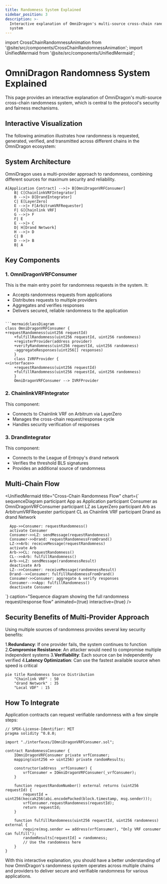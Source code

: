 ```yaml
---
title: Randomness System Explained
sidebar_position: 3
description: >-
  Interactive explanation of OmniDragon's multi-source cross-chain randomness
  system
---
```


import CrossChainRandomnessAnimation from '@site/src/components/CrossChainRandomnessAnimation';
import UnifiedMermaid from '@site/src/components/UnifiedMermaid';

# OmniDragon Randomness System Explained

This page provides an interactive explanation of OmniDragon's multi-source cross-chain randomness system, which is central to the protocol's security and fairness mechanisms.

## Interactive Visualization

The following animation illustrates how randomness is requested, generated, verified, and transmitted across different chains in the OmniDragon ecosystem:

<CrossChainRandomnessAnimation />

## System Architecture

OmniDragon uses a multi-provider approach to randomness, combining different sources for maximum security and reliability.

```mermaidflowchart TB
A[Application Contract] -->|> B[OmniDragonVRFConsumer]
    B| C[ChainlinkVRFIntegrator]
    B -->|> D[DrandIntegrator]
    C| E[LayerZero]
    E -->|> F[ArbitrumVRFRequester]
    F| G[Chainlink VRF]
    G -->|> F
    F| E
    E -->|> C
    D| H[Drand Network]
    H -->|> D
    C| B
    D -->|> B
    B| A
```

## Key Components

### 1. OmniDragonVRFConsumer

This is the main entry point for randomness requests in the system. It:

- Accepts randomness requests from applications
- Distributes requests to multiple providers
- Aggregates and verifies responses
- Delivers secured, reliable randomness to the application
```

```mermaidclassDiagram
class OmniDragonVRFConsumer {
+requestRandomness(uint256 requestId)
    +fulfillRandomness(uint256 requestId, uint256 randomness)
    +registerProvider(address provider)
    +verifyRandomness(uint256 requestId, uint256 randomness)
    -aggregateResponses(uint256[] responses)
    }
    class IVRFProvider {
<<interface>>
    +requestRandomness(uint256 requestId)
    +fulfillRandomness(uint256 requestId, uint256 randomness)
    }
    OmniDragonVRFConsumer --> IVRFProvider
```

### 2. ChainlinkVRFIntegrator

This component:

- Connects to Chainlink VRF on Arbitrum via LayerZero
- Manages the cross-chain request/response cycle
- Handles security verification of responses

### 3. DrandIntegrator

This component:

- Connects to the League of Entropy's drand network
- Verifies the threshold BLS signatures
- Provides an additional source of randomness

## Multi-Chain Flow

<UnifiedMermaid 
  title="Cross-Chain Randomness Flow"
  chart={`
    sequenceDiagram
      participant App as Application
      participant Consumer as OmniDragonVRFConsumer
      participant LZ as LayerZero
      participant Arb as ArbitrumVRFRequester
      participant CL as Chainlink VRF
      participant Drand as drand Network
      
      App->>Consumer: requestRandomness()
      activate Consumer
      Consumer->>LZ: sendMessage(requestRandomness)
      Consumer->>Drand: requestRandomnessFromDrand()
      LZ->>Arb: receiveMessage(requestRandomness)
      activate Arb
      Arb->>CL: requestRandomness()
      CL-->>Arb: fulfillRandomness()
      Arb->>LZ: sendMessage(randomnessResult)
      deactivate Arb
      LZ-->>Consumer: receiveMessage(randomnessResult)
      Drand-->>Consumer: fulfillRandomnessFromDrand()
      Consumer->>Consumer: aggregate & verify responses
      Consumer-->>App: fulfillRandomness()
      deactivate Consumer
  `}
  caption="Sequence diagram showing the full randomness request/response flow"
  animated={true}
  interactive={true}
/>

## Security Benefits of Multi-Provider Approach

Using multiple sources of randomness provides several key security benefits:

1.**Redundancy**: If one provider fails, the system continues to function
2.**Compromise Resistance**: An attacker would need to compromise multiple independent systems
3.**Verifiability**: Each source can be independently verified
4.**Latency Optimization**: Can use the fastest available source when speed is critical

```mermaid
pie title Randomness Source Distribution
    "Chainlink VRF" : 50
    "drand Network" : 35
    "Local VDF" : 15
```

## How To Integrate

Application contracts can request verifiable randomness with a few simple steps:

```solidity
// SPDX-License-Identifier: MIT
pragma solidity ^0.8.0;

import "./interfaces/IOmniDragonVRFConsumer.sol";

contract RandomnessConsumer {
    IOmniDragonVRFConsumer private vrfConsumer;
    mapping(uint256 => uint256) private randomResults;
    
    constructor(address _vrfConsumer) {
        vrfConsumer = IOmniDragonVRFConsumer(_vrfConsumer);
    }
    
    function requestRandomNumber() external returns (uint256 requestId) {
        requestId = uint256(keccak256(abi.encodePacked(block.timestamp, msg.sender)));
        vrfConsumer.requestRandomness(requestId);
        return requestId;
    }
    
    function fulfillRandomness(uint256 requestId, uint256 randomness) external {
        require(msg.sender == address(vrfConsumer), "Only VRF consumer can fulfill");
        randomResults[requestId] = randomness;
        // Use the randomness here
    }
}
```

With this interactive explanation, you should have a better understanding of how OmniDragon's randomness system operates across multiple chains and providers to deliver secure and verifiable randomness for various applications.
